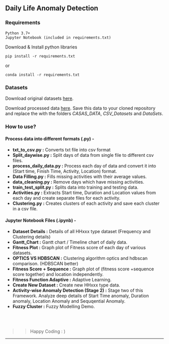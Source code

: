 ## Daily Life Anomaly Detection

### Requirements

```
Python 3.7+
Jupyter Notebook (included in requirements.txt)
```

Download & Install python libraries 


```
pip install -r requirements.txt
```
or 
```
conda install -r requirements.txt
```

### Datasets
Download original datasets [here](http://casas.wsu.edu/datasets/).

Download processed data [here](https://drive.google.com/drive/folders/1gDY_Z3yUJGe7hXTN0m9vy7ZTWafw0i7n?usp=sharing). 
Save this data to your cloned repository and replace the with the folders *CASAS_DATA*, *CSV_Datasets* and *DataSets*.

### How to use?

#### Process data into different formats (.py) -

* **txt_to_csv.py :** Converts txt file into csv format
* **Split_daywise.py :** Split days of data from single file to different csv files.
* **process_daily_data.py :** Process each day of data and convert it into (Start time, Finish Time, Activity, Location) format.
* **Data Filling.py :** Fills missing activities with their average values.
* **data_cleaning.py :** Remove days which have missing activities.
* **train_test_split.py :** Splits data into training and testing data.
* **Activities.py :** Extracts Start time, Duration and Location values from each day and create separate files for each activity.
* **Clustering.py :** Creates clusters of each activity and save each cluster in a csv file.

#### Jupyter Notebook Files (.ipynb) -

* **Dataset Details :** Details of all HHxxx type dataset (Frequency and Clustering details)
* **Gantt_Chart :** Gantt chart / Timeline chart of daily data.
* **Fitness Plot :** Graph plot of Fitness score of each day of various datasets.
* **OPTICS VS HDBSCAN :** Clustering algorithm optics and hdbscan comparison. (HDBSCAN better)
* **Fitness Score + Sequence :** Graph plot of (fitness score +sequence score together) and location independently. 
* **Fitness Function Adaptive :** Adaptive Learning.
* **Create New Dataset :** Create new HHxxx type data.
* **Activity-wise Anomaly Detection (Stage 2) :** Stage two of this Framework. Analyze deep details of Start Time anomaly, Duration anomaly, Location Anomaly and Sequqential Anomaly.
* **Fuzzy Cluster :** Fuzzy Modelling Demo.

<br><br>
>> Happy Coding : )

____________________
